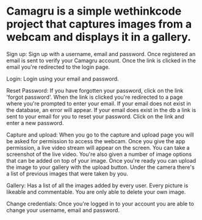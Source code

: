 <h1>Camagru is a simple wethinkcode project that captures images from a webcam and displays it in a gallery.</h1>

Sign up:
Sign up with a username, email and password. Once registered an email is sent to verify your Camagru account. Once the link is clicked in the email you're redirected to the login page.

Login:
Login using your email and password.

Reset Password:
If you have forgotten your password, click on the link 'forgot password'. When the link is clicked you're redirected to a page where you're prompted to enter your email. If your email does not exist in the database, an error will appear. If your email does exist in the db a link is sent to your email for you to reset your password. Click on the link and enter a new password.

Capture and upload: When you go to the capture and upload page you will be asked for permission to access the webcam. Once you give the app permission, a live video stream will appear on the screen. You can take a screenshot of the live video. You're also given a number of image options that can be added on top of your image. Once you're ready you can upload the image to your gallery with the upload button. Under the camera there's a list of previous images that were taken by you.

Gallery: Has a list of all the images added by every user. Every picture is likeable and commentable. You are only able to delete your own image.

Change credentials:
Once you're logged in to your account you are able to change your username, email and password.
